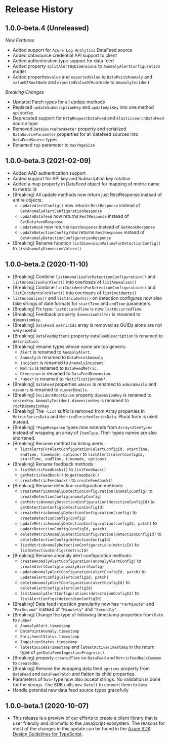 # Release History

## 1.0.0-beta.4 (Unreleased)

_New Features_

- Added support for `Azure Log Analytics` DataFeed source
- Added datasource credential API support to client
- Added authentication type support for data feed
- Added property `splitAlertByDimensions` to `AnomalyAlertConfiguration` model
- Added properties`value` and `expectedValue` to `DataPointAnomaly` and `valueOfRootNode` and `expectedValueOfRootNode` to `AnomalyIncident`

_Breaking Changes_

- Updated Patch types for all update methods
- Replaced `updateSubscriptionKey` and `updateApiKey` into one method `updateKey`
- Deprecated support for `HttpRequestDataFeed` and `ElasticsearchDataFeed` source type
- Removed `DataSourceParameter` property and serialized `DataSourceParameter` properties for all datafeed sources into `DataFeedSource` types
- Renamed `top` parameter to `maxPageSize`

## 1.0.0-beta.3 (2021-02-09)

- Added AAD authentication support
- Added support for API key and Subscription key rotation
- Added a map property in DataFeed object for mapping of metric name to metric id
- [Breaking] All update methods now return just RestResponse instead of entire objects:
  - `updateAlertConfig()` now returns `RestResponse` instead of `GetAnomalyAlertConfigurationResponse`
  - `updateDatafeed` now returns `RestResponse` instead of `GetDatafeedResponse`
  - `updateHook` now returns `RestResponse` instead of `GetHookResponse`
  - `updateDetectionConfig` now returns `RestResponse` instead of `GetAnomalyDetectionConfigurationResponse`
- [Breaking] Rename function `listDimensionValuesForDetectionConfig()` to `listAnomalyDimensionValues()`

## 1.0.0-beta.2 (2020-11-10)

- [Breaking] Combine `listAnomaliesForDetectionConfiguration()` and `listAnomaliesForAlert()` into overloads of `listAnomalies()`
- [Breaking] Combine `listIncidentsForDetectionConfiguration()` and `listIncidentsForAlert()` into overloads of `listIncidents()`
- `listAnomalies()` and `listIncidents()` on detection configures now also take strings of date formats for `startTime` and `endTime` parameters.
- [Breaking] Fix typo: `lastOccuredTime` is now `lastOccurredTime`.
- [Breaking] Feedback property `dimensionFilter` is renamed to `dimensionKey`.
- [Breaking] `DataFeed.metricIds` array is removed as GUIDs alone are not very useful.
- [Breaking] `DataFeedOptions` property `dataFeedDescription` is renamed to `description`.
- [Breaking] rename types whose name are too generic:
  - `Alert` is renamed to `AnomalyAlert`.
  - `Anomaly` is renamed to `DataPointAnomaly`
  - `Incident` is renamed to `AnomalyIncident`.
  - `Metric` is renamed to `DataFeedMetric`.
  - `Dimension` is renamed to `DataFeedDimension`.
  - `*Hook*` is renamed to `*NotificationHook*`.
- [Breaking] `DataFeed` properties `admins` is renamed to `adminEmails` and `viewers` is renamed to `viewerEmails`.
- [Breaking] `IncidentRootCause` property `dimensionKey` is renamed to `seriesKey`. `AnomalyIncident.dimensionKey` is renamed to `rootDimensionKey`
- [Breaking] The `-List` suffix is removed from Array properties in `MetricSeriesData` and `MetricsEnrichedSeriesData`. Plural form is used instead.
- [Breaking] `*PageResponse` types now extends from `Array<ItemType>` instead of wrapping an array of `ItemType`. Their types names are also shortened.
- [Breaking] Rename method for listing alerts
  - `listAlertsForAlertConfiguration(alertConfigId, startTime, endTime, timemode, options)` to `listAlerts(alertConfigId, startTime, endTime, timemode, options)`
- [Breaking] Rename feedback methods :
  - `listMetricFeedbacks()` to `listFeedback()`
  - `getMetricFeedback()` to `getFeedback()`
  - `createMetricFeedback()` to `createFeedback()`
- [Breaking] Rename detection configuration methods:
  - `createMetricAnomalyDetectionConfiguration(anomalyConfig)` to `createDetectionConfig(anomalyConfig)`
  - `getMetricAnomalyDetectionConfiguration(detectionConfigId)` to `getDetectionConfig(detectionConfigId)`
  - `createMetricAnomalyDetectionConfiguration(config)` to `createDetectionConfig(config)`
  - `updateMetricAnomalyDetectionConfiguration(configId, patch)` to `updateDetectionConfig(configId, patch)`
  - `deleteMetricAnomalyDetectionConfiguration(detectionConfigId)` to `deleteDetectionConfig(detectionConfigId)`
  - `listMetricAnomalyDetectionConfigurations(metricId)` to `listDetectionConfigs(metricId)`
- [Breaking] Rename anomaly alert configuration methods:
  - `createAnomalyAlertConfiguration(anomalyAlertConfig)` to `createAlertConfig(anomalyAlertConfig)`
  - `updateAnomalyAlertConfiguration(alertConfigId, patch)` to `updateAlertConfig(alertConfigId, patch)`
  - `deleteAnomalyAlertConfiguration(alertConfigId)` to `deleteAlertConfig(alertConfigId)`
  - `listAnomalyAlertConfigurations(detectdionConfigId)` to `listAlertConfigs(detectdionConfigId)`
- [Breaking] Data feed ingestion granularity now has `"PerMinute"` and `"PerSecond"` instead of `"Minutely"` and `"Secondly"`.
- [Breaking] Change the type of following timestamp properties from `Date` to `number`
  - `AnomalyAlert.timestamp`
  - `DataPointAnomaly.timestamp`
  - `EnrichmentStatus.timestamp`
  - `IngestionStatus.timestamp`
  - `latestSuccessTimestamp` and `latestActiveTimestamp` in the return type of `getDataFeedIngestionProgress()`.
- [Breaking] property `createdTime` on `DataFeed` and `MetricFeedbackCommon` to `createdOn`.
- [Breaking] Remove the wrapping data feed `options` property from `DataFeed` and `DataFeedPatch` and flatten its child properties.
- Parameters of `Date` type now also accept strings. No validation is done for the strings. The SDK calls `new Date()` to convert them to `Date`.
- Handle potential new data feed source types gracefully

## 1.0.0-beta.1 (2020-10-07)

- This release is a preview of our efforts to create a client library that is user friendly and
  idiomatic to the JavaScript ecosystem. The reasons for most of the changes in this update can be found in the
  [Azure SDK Design Guidelines for TypeScript](https://azure.github.io/azure-sdk/typescript_introduction.html).
